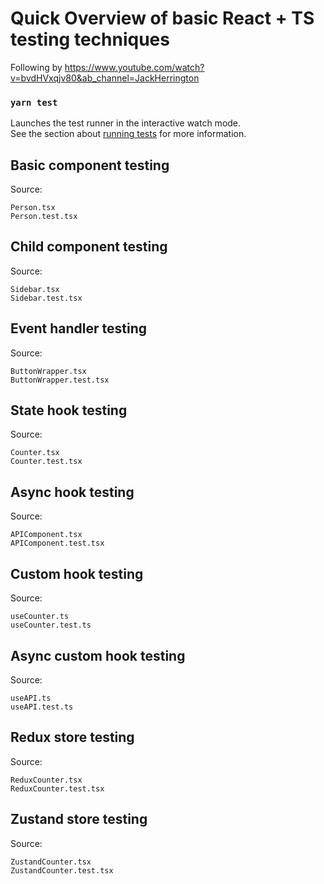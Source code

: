 # Quick Overview of basic React + TS testing techniques
Following by https://www.youtube.com/watch?v=bvdHVxqjv80&ab_channel=JackHerrington

### `yarn test`

Launches the test runner in the interactive watch mode.\
See the section about [running tests](https://facebook.github.io/create-react-app/docs/running-tests) for more information.

## Basic component testing
Source:
```
Person.tsx
Person.test.tsx
```

## Child component testing
Source:
```
Sidebar.tsx
Sidebar.test.tsx
```

## Event handler testing
Source:
```
ButtonWrapper.tsx
ButtonWrapper.test.tsx
```

## State hook testing
Source:
```
Counter.tsx
Counter.test.tsx
```

## Async hook testing
Source:
```
APIComponent.tsx
APIComponent.test.tsx
```

## Custom hook testing
Source:
```
useCounter.ts
useCounter.test.ts
```

## Async custom hook testing
Source:
```
useAPI.ts
useAPI.test.ts
```

## Redux store testing
Source:
```
ReduxCounter.tsx
ReduxCounter.test.tsx
```

## Zustand store testing
Source:
```
ZustandCounter.tsx
ZustandCounter.test.tsx
```

